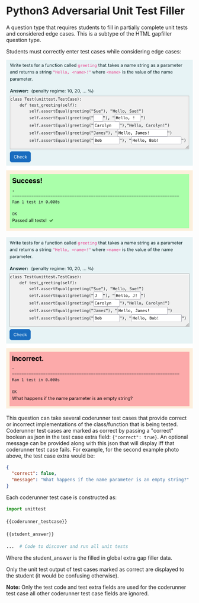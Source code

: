 # Python3 Adversarial Unit Test Filler

A question type that requires students to fill in partially complete unit tests
and considered edge cases. This is a subtype of the HTML gapfiller question
type.

Students must correctly enter test cases while considering edge cases:

![](assets/correct_example.png)

![](assets/incorrect_example.png)

This question can take several coderunner test cases that provide correct or
incorrect implementations of the class/function that is being tested. Coderunner
test cases are marked as correct by passing a "correct" boolean as json in the
test case extra field: `{"correct": true}`. An optional message can be provided
along with this json that will display iff that coderunner test case fails. For
example, for the second example photo above, the test case extra would be:

```json
{
  "correct": false,
  "message": "What happens if the name parameter is an empty string?"
}
```

Each coderunner test case is constructed as:

```python
import unittest

{{coderunner_testcase}}

{{student_answer}}

...  # Code to discover and run all unit tests
```

Where the student_answer is the filled in global extra gap filler data.

Only the unit test output of test cases marked as correct are displayed to the
student (it would be confusing otherwise).

**Note:** Only the test code and test extra fields are used for the coderunner
test case all other coderunner test case fields are ignored.
